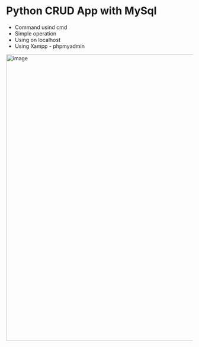 # Python CRUD App with MySql 
* Command usind cmd 
* Simple operation 
* Using on localhost 
* Using Xampp - phpmyadmin

<img width="775" alt="image" src="https://user-images.githubusercontent.com/57706581/236695347-937f779d-6e19-46e2-8621-a0bfd4dac0dd.png">
